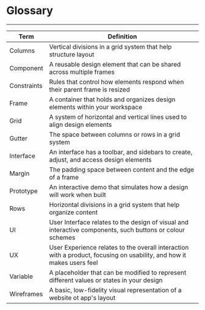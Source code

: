 # Glossary

---

| Term        | Definition                                                                                                            |
| ----------- | --------------------------------------------------------------------------------------------------------------------- |
| Columns     | Vertical divisions in a grid system that help structure layout                                                        |
| Component   | A reusable design element that can be shared across multiple frames                                                   |
| Constraints | Rules that control how elements respond when their parent frame is resized                                            |
| Frame       | A container that holds and organizes design elements within your workspace                                            |
| Grid        | A system of horizontal and vertical lines used to align design elements                                               |
| Gutter      | The space between columns or rows in a grid system                                                                    |
| Interface   | An interface has a toolbar, and sidebars to create, adjust, and access design elements                                |
| Margin      | The padding space between content and the edge of a frame                                                             |
| Prototype   | An interactive demo that simulates how a design will work when built                                                  |
| Rows        | Horizontal divisions in a grid system that help organize content                                                      |
| UI          | User Interface relates to the design of visual and interactive components, such buttons or colour schemes             |
| UX          | User Experience relates to the overall interaction with a product, focusing on usability, and how it makes users feel |
| Variable    | A placeholder that can be modified to represent different values or states in your design                             |
| Wireframes  | A basic, low-fidelity visual representation of a website ot app's layout                                              |
